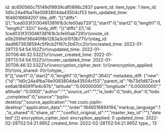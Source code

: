id: dc650560c75149d19939cdf0896c2837
parent_id: 
item_type: 1
item_id: 1d0c24a4fba74e0083804da43504cf53
item_updated_time: 1646016694207
title_diff: "[{\"diffs\":[[1,\"1ced033f313046138161b3cfe00ab729\"]],\"start1\":0,\"start2\":0,\"length1\":0,\"length2\":32}]"
body_diff: "[{\"diffs\":[[1,\"id: 1ced033f313046138161b3cfe00ab729\\\r\\\nnote_id: e0b206fef36d40f8b1283a3cb1013b77\\\r\\\ntag_id: dad9673638594c5f9cb2f167c2b67cc2\\\r\\\ncreated_time: 2022-01-29T13:54:54.102Z\\\r\\\nupdated_time: 2022-01-30T06:46:32.532Z\\\r\\\nuser_created_time: 2022-01-29T13:54:54.102Z\\\r\\\nuser_updated_time: 2022-01-30T06:46:32.532Z\\\r\\\nencryption_cipher_text: \\\r\\\nencryption_applied: 0\\\r\\\nis_shared: 0\\\r\\\ntype_: 6\"]],\"start1\":0,\"start2\":0,\"length1\":0,\"length2\":364}]"
metadata_diff: {"new":{"id":"1d0c24a4fba74e0083804da43504cf53","parent_id":"fb73d1d872ce4ee6ab184091f1e4c67b","latitude":"0.00000000","longitude":"0.00000000","altitude":"0.0000","author":"","source_url":"","is_todo":0,"todo_due":0,"todo_completed":0,"source":"joplin-desktop","source_application":"net.cozic.joplin-desktop","application_data":"","order":1646016694194,"markup_language":1,"is_shared":0,"share_id":"","conflict_original_id":"","master_key_id":""},"deleted":[]}
encryption_cipher_text: 
encryption_applied: 0
updated_time: 2022-02-28T02:54:21.995Z
created_time: 2022-02-28T02:54:21.995Z
type_: 13